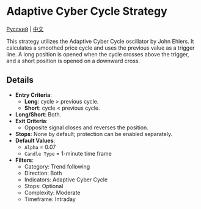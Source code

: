 # Adaptive Cyber Cycle Strategy
[Русский](README_ru.md) | [中文](README_cn.md)

This strategy utilizes the Adaptive Cyber Cycle oscillator by John Ehlers. It calculates a smoothed price cycle and uses the previous value as a trigger line. A long position is opened when the cycle crosses above the trigger, and a short position is opened on a downward cross.

## Details

- **Entry Criteria**:
  - **Long**: cycle > previous cycle.
  - **Short**: cycle < previous cycle.
- **Long/Short**: Both.
- **Exit Criteria**:
  - Opposite signal closes and reverses the position.
- **Stops**: None by default; protection can be enabled separately.
- **Default Values**:
  - `Alpha` = 0.07
  - `Candle Type` = 1-minute time frame
- **Filters**:
  - Category: Trend following
  - Direction: Both
  - Indicators: Adaptive Cyber Cycle
  - Stops: Optional
  - Complexity: Moderate
  - Timeframe: Intraday
